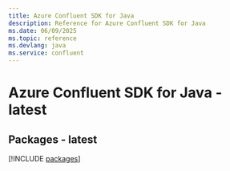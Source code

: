 ```yaml
---
title: Azure Confluent SDK for Java
description: Reference for Azure Confluent SDK for Java
ms.date: 06/09/2025
ms.topic: reference
ms.devlang: java
ms.service: confluent
---
```

# Azure Confluent SDK for Java - latest
## Packages - latest
[!INCLUDE [packages](confluent-index.md)]